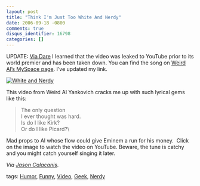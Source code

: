 ```yaml
---
layout: post
title: "Think I'm Just Too White And Nerdy"
date: 2006-09-18 -0800
comments: true
disqus_identifier: 16798
categories: []
---
```

UPDATE: [Via
Dare](http://www.25hoursaday.com/weblog/PermaLink.aspx?guid=6d0d7279-44c6-4231-abad-240b34d6f8f0)
I learned that the video was leaked to YouTube prior to its world
premier and has been taken down. You can find the song on [Weird Al’s
MySpace page](http://www.myspace.com/weirdal). I’ve updated my link.

[![White and
Nerdy](http://haacked.com/images/haacked_com/WindowsLiveWriter/ThinkImJustTooWhiteAndNerdy_BC52/TooWhiteAndNerdy4.png)](http://www.myspace.com/weirdal)

This video from Weird Al Yankovich cracks me up with such lyrical gems
like this:

> The only question\
> I ever thought was hard.\
> Is do I like Kirk?\
> Or do I like Picard?\

Mad props to Al whose flow could give Eminem a run for his money.  Click
on the image to watch the video on YouTube. Beware, the tune is catchy
and you might catch yourself singing it later.

*Via [Jason Calacanis](http://www.calacanis.com/2006/09/18/wow/).*

tags: [Humor](http://technorati.com/tag/Humor),
[Funny](http://technorati.com/tag/Funny),
[Video](http://technorati.com/tag/Video),
[Geek](http://technorati.com/tag/Geek),
[Nerdy](http://technorati.com/tag/Nerdy)

